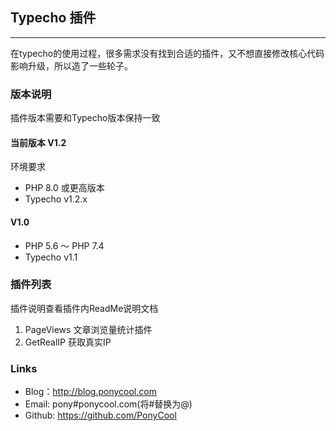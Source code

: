 ## Typecho 插件
---
在typecho的使用过程，很多需求没有找到合适的插件，又不想直接修改核心代码影响升级，所以造了一些轮子。

### 版本说明

插件版本需要和Typecho版本保持一致

#### 当前版本 V1.2

环境要求
- PHP 8.0 或更高版本
- Typecho v1.2.x

#### V1.0

- PHP 5.6 ～ PHP 7.4
- Typecho v1.1

### 插件列表

插件说明查看插件内ReadMe说明文档

1. PageViews 文章浏览量统计插件
2. GetRealIP 获取真实IP

### Links

- Blog：http://blog.ponycool.com
- Email: pony#ponycool.com(将#替换为@)
- Github: https://github.com/PonyCool
